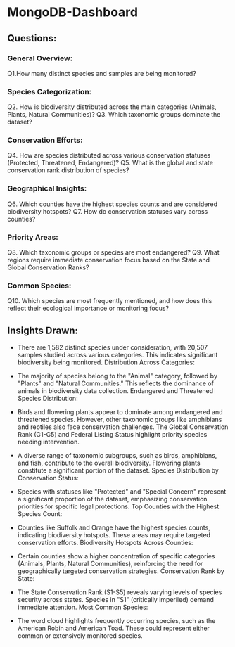 # MongoDB-Dashboard
## Questions:
### General Overview:
Q1.How many distinct species and samples are being monitored?

### Species Categorization:
Q2. How is biodiversity distributed across the main categories (Animals, Plants, Natural Communities)?
Q3. Which taxonomic groups dominate the dataset?

### Conservation Efforts:
Q4. How are species distributed across various conservation statuses (Protected, Threatened, Endangered)?
Q5. What is the global and state conservation rank distribution of species?

### Geographical Insights:
Q6. Which counties have the highest species counts and are considered biodiversity hotspots?
Q7. How do conservation statuses vary across counties?

### Priority Areas:
Q8. Which taxonomic groups or species are most endangered?
Q9. What regions require immediate conservation focus based on the State and Global Conservation Ranks?

### Common Species:
Q10. Which species are most frequently mentioned, and how does this reflect their ecological importance or monitoring focus?

## Insights Drawn:
- There are 1,582 distinct species under consideration, with 20,507 samples studied across various categories. This indicates significant biodiversity being monitored.
Distribution Across Categories:

- The majority of species belong to the "Animal" category, followed by "Plants" and "Natural Communities." This reflects the dominance of animals in biodiversity data collection.
Endangered and Threatened Species Distribution:

- Birds and flowering plants appear to dominate among endangered and threatened species. However, other taxonomic groups like amphibians and reptiles also face conservation challenges.
The Global Conservation Rank (G1-G5) and Federal Listing Status highlight priority species needing intervention.

- A diverse range of taxonomic subgroups, such as birds, amphibians, and fish, contribute to the overall biodiversity. Flowering plants constitute a significant portion of the dataset.
Species Distribution by Conservation Status:

- Species with statuses like "Protected" and "Special Concern" represent a significant proportion of the dataset, emphasizing conservation priorities for specific legal protections.
Top Counties with the Highest Species Count:

- Counties like Suffolk and Orange have the highest species counts, indicating biodiversity hotspots. These areas may require targeted conservation efforts.
Biodiversity Hotspots Across Counties:

- Certain counties show a higher concentration of specific categories (Animals, Plants, Natural Communities), reinforcing the need for geographically targeted conservation strategies.
Conservation Rank by State:

- The State Conservation Rank (S1-S5) reveals varying levels of species security across states. Species in "S1" (critically imperiled) demand immediate attention.
Most Common Species:

- The word cloud highlights frequently occurring species, such as the American Robin and American Toad. These could represent either common or extensively monitored species.

